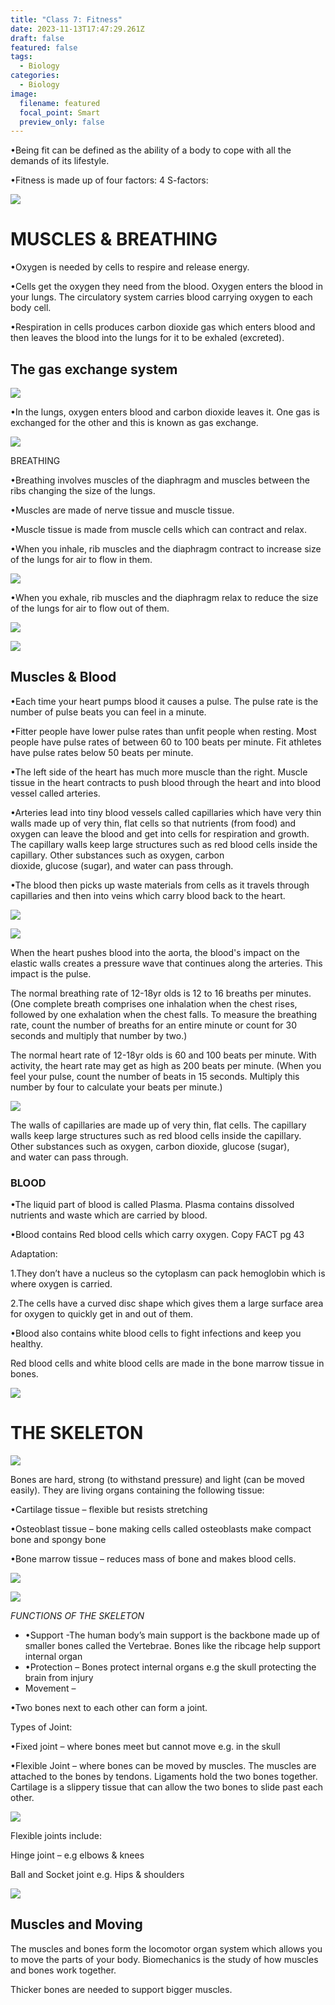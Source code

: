 ```yaml
---
title: "Class 7: Fitness"
date: 2023-11-13T17:47:29.261Z
draft: false
featured: false
tags:
  - Biology
categories:
  - Biology
image:
  filename: featured
  focal_point: Smart
  preview_only: false
---
```

<!--StartFragment-->

•Being fit can be defined as the ability of a body to cope with all the demands of its lifestyle.

•Fitness is made up of four factors: 4 S-factors:

<!--EndFragment-->

![](fitness.png)

<!--StartFragment-->

# MUSCLES & BREATHING

<!--EndFragment-->

<!--StartFragment-->

•Oxygen is needed by cells to respire and release energy.

•Cells get the oxygen they need from the blood. Oxygen enters the blood in your lungs. The circulatory system carries blood carrying oxygen to each body cell.

•Respiration in cells produces carbon dioxide gas which enters blood and then leaves the blood into the lungs for it to be exhaled (excreted).

<!--EndFragment--><!--StartFragment-->

## The gas exchange system

<!--EndFragment--><!--StartFragment-->

![](respiratory-system.png)

•In the lungs, oxygen enters blood and carbon dioxide leaves it. One gas is exchanged for the other and this is known as gas exchange.

<!--EndFragment-->

![](gas-exchange-system.png)

<!--StartFragment-->

BREATHING

<!--EndFragment-->

<!--StartFragment-->

•Breathing involves muscles of the diaphragm and muscles between the ribs changing the size of the lungs.

•Muscles are made of nerve tissue and muscle tissue.

•Muscle tissue is made from muscle cells which can contract and relax.

<!--EndFragment--><!--StartFragment-->

•When you inhale, rib muscles and the diaphragm contract to increase size of the lungs for air to flow in them.

<!--EndFragment-->

![](inhalation.png)

<!--StartFragment-->

•When you exhale, rib muscles and the diaphragm relax to reduce the size of the lungs for air to flow out of them.

<!--EndFragment-->

![](exhalation.png)

![](inhalation-exhalation.gif)

<!--StartFragment-->

## Muscles & Blood

<!--EndFragment--><!--StartFragment-->

•Each time your heart pumps blood it causes a pulse. The pulse rate is the number of pulse beats you can feel in a minute.

•Fitter people have lower pulse rates than unfit people when resting. Most people have pulse rates of between 60 to 100 beats per minute. Fit athletes have pulse rates below 50 beats per minute.

•The left side of the heart has much more muscle than the right. Muscle tissue in the heart contracts to push blood through the heart and into blood vessel called arteries.

•Arteries lead into tiny blood vessels called capillaries which have very thin walls made up of very thin, flat cells so that nutrients (from food) and oxygen can leave the blood and get into cells for respiration and growth. The capillary walls keep large structures such as red blood cells inside the capillary. Other substances such as oxygen, carbon dioxide, glucose (sugar), and water can pass through.

•The blood then picks up waste materials from cells as it travels through capillaries and then into veins which carry blood back to the heart. 

<!--EndFragment-->

![](circulatory-system.gif)

![](heart.gif)

<!--StartFragment-->

When the heart pushes blood into the aorta, the blood's impact on the elastic walls creates a pressure wave that continues along the arteries. This impact is the pulse.

<!--EndFragment--><!--StartFragment-->

The normal breathing rate of 12-18yr olds is 12 to 16 breaths per minutes. (One complete breath comprises one inhalation when the chest rises, followed by one exhalation when the chest falls. To measure the breathing rate, count the number of breaths for an entire minute or count for 30 seconds and multiply that number by two.)

The normal heart rate of 12-18yr olds is 60 and 100 beats per minute. With activity, the heart rate may get as high as 200 beats per minute. (When you feel your pulse, count the number of beats in 15 seconds. Multiply this number by four to calculate your beats per minute.)

<!--EndFragment-->

![](blood-vessels.png)

<!--StartFragment-->

The walls of capillaries are made up of very thin, flat cells. The capillary walls keep large structures such as red blood cells inside the capillary. Other substances such as oxygen, carbon dioxide, glucose (sugar), and water can pass through.

<!--EndFragment-->

<!--StartFragment-->

### BLOOD

<!--EndFragment-->

<!--StartFragment-->

•The liquid part of blood is called Plasma. Plasma contains dissolved nutrients and waste which are carried by blood.

•Blood contains Red blood cells which carry oxygen. Copy FACT pg 43

Adaptation:

1.They don’t have a nucleus so the cytoplasm can pack hemoglobin which is where oxygen is carried.

2.The cells have a curved disc shape which gives them a large surface area for oxygen to quickly get in and out of them.

•Blood also contains white blood cells to fight infections and keep you healthy.

Red blood cells and white blood cells are made in the bone marrow tissue in bones.

<!--EndFragment-->

![](blood.png)

<!--StartFragment-->

# THE SKELETON

<!--EndFragment-->

![](skeleton.png)

<!--StartFragment-->

Bones are hard, strong (to withstand pressure) and light (can be moved easily). They are living organs containing the following tissue:

•Cartilage tissue – flexible but resists stretching

•Osteoblast tissue – bone making cells called osteoblasts make compact bone and spongy bone

•Bone marrow tissue – reduces mass of bone and makes blood cells.

<!--EndFragment-->

![](bone.png)

![](bone-anatomy.png)

<!--StartFragment-->

*FUNCTIONS OF THE SKELETON*

<!--EndFragment-->

<!--StartFragment-->

* •Support -The human body’s main support is the backbone made up of smaller bones called the Vertebrae. Bones like the ribcage help support internal organ
* •Protection – Bones protect internal organs e.g the skull protecting the brain from injury
* Movement –

•Two bones next to each other can form a joint.

Types of Joint:

•Fixed joint – where bones meet but cannot move e.g. in the skull

•Flexible Joint – where bones can be moved by muscles. The muscles are attached to the bones by tendons. Ligaments hold the two bones together. Cartilage is a slippery tissue that can allow the two bones to slide past each other.

![](joint.png)

<!--EndFragment--><!--StartFragment-->

Flexible joints include:

Hinge joint – e.g elbows & knees

Ball and Socket joint e.g. Hips & shoulders

<!--EndFragment-->

![](joints.jpg)

<!--StartFragment-->

## Muscles and Moving

<!--EndFragment-->

<!--StartFragment-->

The muscles and bones form the locomotor organ system which allows you to move the parts of your body. Biomechanics is the study of how muscles and bones work together.

Thicker bones are needed to support bigger muscles.

<!--EndFragment-->
